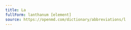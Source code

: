 ```yaml
---
title: La
fullForm: lanthanum [element]
source: https://openmd.com/dictionary/abbreviations/l
---
```

